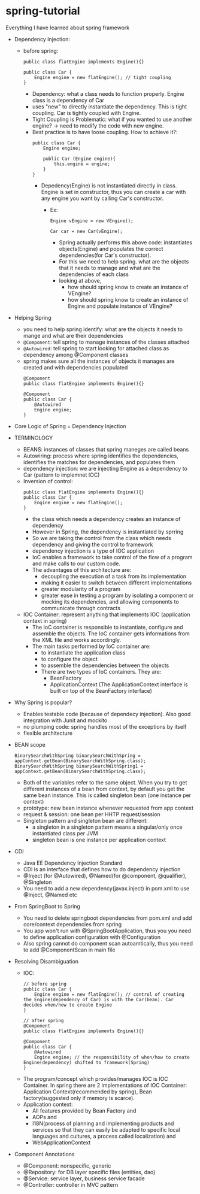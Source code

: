 # spring-tutorial
Everything I have learned about spring framework

- Dependency Injection:
    - before spring:
        ```
        public class flatEngine implements Engine(){}
        
        public class Car {
            Engine engine = new flatEngine(); // tight coupling
        }
        ```
        - Dependency: what a class needs to function properly. Engine class is a dependency of Car
        - uses "new" to directly instantiate the dependency. This is tight coupling. Car is tightly coupled with Engine.
        - Tight Coupling is Problematic: what if you wanted to use another engine? -> need to modify the code with new engine.
        - Best practice is to have loose coupling. How to achieve it?:
            ```
            public class Car {
                Engine engine;
                
                public Car (Engine engine){
                    this.engine = engine;
                }
            }
            ```
            - Depedency(Engine) is not instantiated directly in class. Engine is set in constructor, thus you can create a car with any engine you want by calling Car's constructor.
                
                - Ex: 

                    ```
                    Engine vEngine = new VEngine();

                    Car car = new Car(vEngine);
                    ```
                    - Spring actually performs this above code: instantiates objects(Engine) and populates the correct dependencies(for Car's constructor). 
                    - For this we need to help spring. what are the objects that it needs to manage and what are the dependencies of each class
                    - looking at above, 
                        - how should spring know to create an instance of VEngine? 
                        - how should spring know to create an instance of Engine and populate instance of VEngine? 

- Helping Spring
    - you need to help spring identify: what are the objects it needs to mange and what are their dependencies
    - ```@Component```: tell spring to manage instances of the classes attached 
    - ```@Autowired```: tell spring to start looking for attached class as dependency among @Component classes
    - spring makes sure all the instances of objects it manages are created and with dependencies populated
        ```
        @Component
        public class flatEngine implements Engine(){}
        
        @Component
        public class Car {
            @Autowired
            Engine engine;
        }
        ```
- Core Logic of Spring = Dependency Injection 


- TERMINOLOGY
    - BEANS: instances of classes that spring maneges are called beans
    - Autowiring: process where spring identifies the dependencies, identifies the matches for dependencies, and populates them
    - dependency injection: we are injecting Engine as a dependency to Car (pattern to implemnet IOC)
    - Inversion of control: 
        ```
        public class flatEngine implements Engine(){}
        public class Car {
            Engine engine = new flatEngine();
        }
        ```
        - the class which needs a dependency creates an instance of dependency
        - However in Spring, the dependency is instantiated by sprring
        - So we are taking the control from the class which needs dependency and giving the control to framework
        - dependency injection is a type of IOC application
        - IoC enables a framework to take control of the flow of a program and make calls to our custom code.
        - The advantages of this architecture are:
            - decoupling the execution of a task from its implementation
            - making it easier to switch between different implementations
            - greater modularity of a program
            - greater ease in testing a program by isolating a component or mocking its dependencies, and allowing components to communicate through contracts
    - IOC Container: represent anything that implements IOC (application context in spring)
        - The IoC container is responsible to instantiate, configure and assemble the objects. The IoC container gets informations from the XML file and works accordingly. 
        - The main tasks performed by IoC container are:
            - to instantiate the application class
            - to configure the object
            - to assemble the dependencies between the objects
            - There are two types of IoC containers. They are:
                - BeanFactory
                - ApplicationContext
                (The ApplicationContext interface is built on top of the BeanFactory interface)

- Why Spring is popular?
    - Enables testable code (because of dependecy injection). Also good integration with Junit and mockito
    - no plumping code: spring handles most of the exceptions by itself
    - flexible architecture


- BEAN scope
    ```
    BinarySearchWithSpring binarySearchWithSpring = appContext.getBean(BinarySearchWithSpring.class);
    BinarySearchWithSpring binarySearchWithSpring1 = appContext.getBean(BinarySearchWithSpring.class);
    ```
    - Both of the variables refer to the same object. When you try to get different instances of a bean from context, by default you get the same bean instance. This is called singleton bean (one instance per context)
    - prototype: new bean instance whenever requested from app context
    - request & session: one bean per HHTP request/session
    - Singleton pattern and singleton bean are different:
        - a singleton in a singleton pattern means a singular/only once instantiated class per JVM
        - singleton bean is one instance per application context

- CDI 
    - Java EE Dependency Injection Standard
    - CDI is an interface that defines how to do dependency injection
    - @Inject (for @Autowired), @Named(for @component, @qualifier), @Singleton
    - You need to add a new dependency(javax.inject) in pom.xml to use @Inject, @Named etc

- From SpringBoot to Spring
    - You need to delete springboot dependencies from pom.xml and add core/context dependencies from spring
    - You app won't run with @SpringBootApplication, thus you you need to define application configuration with @Configuration
    - Also spring cannot do component scan autoamtically, thus you need to add @ComponentScan in main file

- Resolving Disambiguation
    - IOC: 
        ```
        // before spring
        public class Car {
            Engine engine = new flatEngine(); // control of creating the Engine(dependency of Car) is with the Car(bean). Car decides when/how to create Engine
        }
        ```
        ```
        // after spring
        @Component
        public class flatEngine implements Engine(){}
        
        @Component
        public class Car {
            @Autowired
            Engine engine; // the responsibility of when/how to create Engine(dependency) shifted to framework(Spring)
        }
        ```
    - The program/concept which provides/manages IOC is IOC Container. In spring there are 2 implementations of IOC Container: Application Context(recommended by spring), Bean factory(suggested only if memory is scarce).
    - Application context:
        - All features provided by Bean Factory and 
        - AOPs and 
        - I18N(process of planning and implementing products and services so that they can easily be adapted to specific local languages and cultures, a process called localization) and
        - WebApplicationContext

- Component Annotations
    - @Component: nonspecific, generic
    - @Repository: for DB layer specific files (entities, dao)
    - @Service: service layer, business service facade
    - @Controller: controller in MVC pattern

